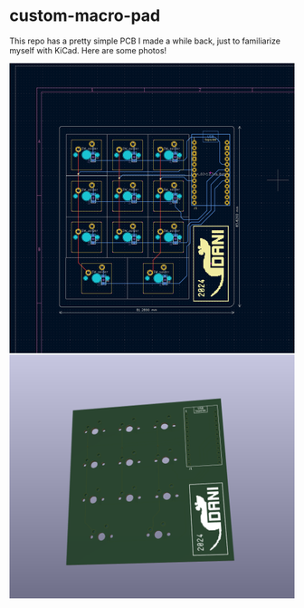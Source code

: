 # custom-macro-pad
This repo has a pretty simple PCB I made a while back, just to familiarize myself with KiCad. 
Here are some photos!


<img src= "https://github.com/mclaughlin-d/custom-macro-pad/blob/main/Screenshot%202025-02-05%20171651.png"/>

<img src= "https://github.com/mclaughlin-d/custom-macro-pad/blob/main/Screenshot%202025-02-05%20171705.png"/>
